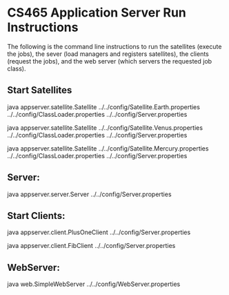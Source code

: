 # CS465 Application Server Run Instructions 
The following is the command line instructions to run the satellites (execute the jobs), the sever (load managers and registers satellites), the clients (request the jobs), and the web server (which servers the requested job class). 

## Start Satellites

java appserver.satellite.Satellite  ../../config/Satellite.Earth.properties ../../config/ClassLoader.properties ../../config/Server.properties 

java appserver.satellite.Satellite  ../../config/Satellite.Venus.properties ../../config/ClassLoader.properties ../../config/Server.properties 

java appserver.satellite.Satellite  ../../config/Satellite.Mercury.properties ../../config/ClassLoader.properties ../../config/Server.properties 

## Server:

java appserver.server.Server ../../config/Server.properties

## Start Clients: 

java appserver.client.PlusOneClient ../../config/Server.properties

java appserver.client.FibClient ../../config/Server.properties 

## WebServer: 

java web.SimpleWebServer ../../config/WebServer.properties
